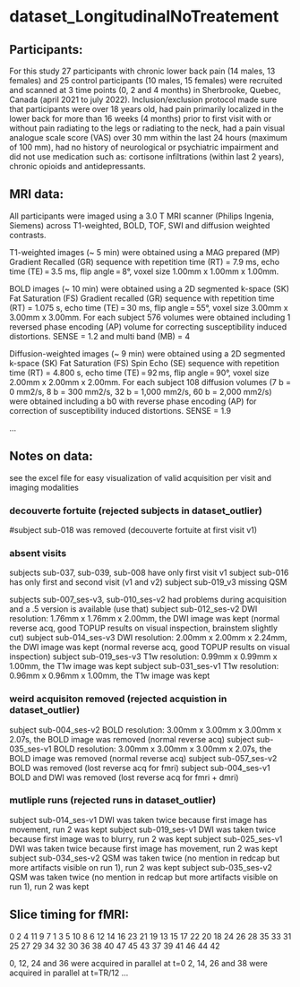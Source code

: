 # dataset_LongitudinalNoTreatement

## Participants:

For this study 27 participants with chronic lower back pain (14 males, 13 females) and 25 control participants (10 males, 15 females) were recruited and scanned at 3 time points (0, 2 and 4 months) in Sherbrooke, Quebec, Canada (april 2021 to july 2022). Inclusion/exclusion protocol made sure that participants were over 18 years old, had pain primarily localized in the lower back for more than 16 weeks (4 months) prior to first visit with or without pain radiating to the legs or radiating to the neck, had a pain visual analogue scale score (VAS) over 30 mm within the last 24 hours (maximum of 100 mm), had no history of neurological or psychiatric impairment and did not use medication such as: cortisone infiltrations (within last 2 years), chronic opioids and antidepressants. 


## MRI data:

All participants were imaged using a 3.0 T MRI scanner (Philips Ingenia, Siemens) across T1-weighted, BOLD, TOF, SWI and diffusion weighted contrasts. 

T1-weighted images (~ 5 min) were obtained using a MAG prepared (MP) Gradient Recalled (GR) sequence with repetition time (RT) = 7.9 ms, echo time (TE) = 3.5 ms, flip angle = 8°, voxel size 1.00mm x 1.00mm x 1.00mm. 

BOLD images (~ 10 min) were obtained using a 2D segmented k-space (SK) Fat Saturation (FS) Gradient recalled (GR) sequence with repetition time (RT) = 1.075 s, echo time (TE) = 30 ms, flip angle = 55°, voxel size 3.00mm x 3.00mm x 3.00mm. For each subject 576 volumes were obtained including 1 reversed phase encoding (AP) volume for correcting susceptibility induced distortions. SENSE = 1.2 and multi band (MB) = 4

Diffusion-weighted images (~ 9 min) were obtained using a 2D segmented k-space (SK) Fat Saturation (FS) Spin Echo (SE) sequence with repetition time (RT) = 4.800 s, echo time (TE) = 92 ms, flip angle = 90°, voxel size 2.00mm x 2.00mm x 2.00mm. For each subject 108 diffusion volumes (7 b = 0 mm2/s, 8 b = 300 mm2/s, 32 b = 1,000 mm2/s, 60 b = 2,000 mm2/s) were obtained including a b0 with reverse phase encoding (AP) for correction of susceptibility induced distortions. SENSE = 1.9

...


## Notes on data:
see the excel file for easy visualization of valid acquisition per visit and imaging modalities

### decouverte fortuite (rejected subjects in dataset_outlier)
#subject sub-018 was removed (decouverte fortuite at first visit v1)

### absent visits
subjects sub-037, sub-039, sub-008 have only first visit v1
subject sub-016 has only first and second visit (v1 and v2)
subject sub-019_v3 missing QSM

subjects sub-007_ses-v3, sub-010_ses-v2 had problems during acquisition and a .5 version is available (use that)
subject sub-012_ses-v2 DWI resolution: 1.76mm x 1.76mm x 2.00mm, the DWI image was kept (normal reverse acq, good TOPUP results on visual inspection, brainstem slightly cut)
subject sub-014_ses-v3 DWI resolution: 2.00mm x 2.00mm x 2.24mm, the DWI image was kept (normal reverse acq, good TOPUP results on visual inspection)
subject sub-019_ses-v3 T1w resolution: 0.99mm x 0.99mm x 1.00mm, the T1w image was kept
subject sub-031_ses-v1 T1w resolution: 0.96mm x 0.96mm x 1.00mm, the T1w image was kept

### weird acquisiton removed (rejected acquistion in dataset_outlier)
subject sub-004_ses-v2 BOLD resolution: 3.00mm x 3.00mm x 3.00mm x 2.07s, the BOLD image was removed (normal reverse acq)
subject sub-035_ses-v1 BOLD resolution: 3.00mm x 3.00mm x 3.00mm x 2.07s, the BOLD image was removed (normal reverse acq)
subject sub-057_ses-v2 BOLD was removed (lost reverse acq for fmri)
subject sub-004_ses-v1 BOLD and DWI was removed (lost reverse acq for fmri + dmri)

### mutliple runs (rejected runs in dataset_outlier)
subject sub-014_ses-v1 DWI was taken twice because first image has movement, run 2 was kept
subject sub-019_ses-v1 DWI was taken twice because first image was to blurry, run 2 was kept
subject sub-025_ses-v1 DWI was taken twice because first image has movement, run 2 was kept
subject sub-034_ses-v2 QSM was taken twice (no mention in redcap but more artifacts visible on run 1), run 2 was kept
subject sub-035_ses-v2 QSM was taken twice (no mention in redcap but more artifacts visible on run 1), run 2 was kept


## Slice timing for fMRI:

0	2	4	11	9	7	1	3	5	10	8	6
12	14	16	23	21	19	13	15	17	22	20	18
24	26	28	35	33	31	25	27	29	34	32	30
36	38	40	47	45	43	37	39	41	46	44	42

0, 12, 24 and 36 were acquired in parallel at t=0
2, 14, 26 and 38 were acquired in parallel at t=TR/12
...




